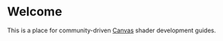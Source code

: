 # Welcome

This is a place for community-driven [Canvas](https://modrinth.com/mod/canvas) shader development guides.
